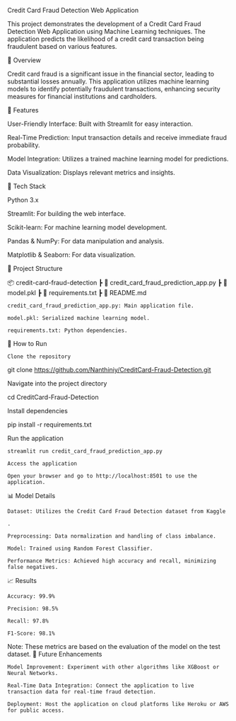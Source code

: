 Credit Card Fraud Detection Web Application

This project demonstrates the development of a Credit Card Fraud Detection Web Application using Machine Learning techniques. The application predicts the likelihood of a credit card transaction being fraudulent based on various features.

📘 Overview

Credit card fraud is a significant issue in the financial sector, leading to substantial losses annually. This application utilizes machine learning models to identify potentially fraudulent transactions, enhancing security measures for financial institutions and cardholders.

🚀 Features

User-Friendly Interface: Built with Streamlit for easy interaction.

Real-Time Prediction: Input transaction details and receive immediate fraud probability.

Model Integration: Utilizes a trained machine learning model for predictions.

Data Visualization: Displays relevant metrics and insights.

🧠 Tech Stack

Python 3.x

Streamlit: For building the web interface.

Scikit-learn: For machine learning model development.

Pandas & NumPy: For data manipulation and analysis.

Matplotlib & Seaborn: For data visualization.

📁 Project Structure

📦 credit-card-fraud-detection
 ┣ 📜 credit_card_fraud_prediction_app.py
 ┣ 📜 model.pkl
 ┣ 📜 requirements.txt
 ┣ 📜 README.md

    credit_card_fraud_prediction_app.py: Main application file.

    model.pkl: Serialized machine learning model.

    requirements.txt: Python dependencies.

🧩 How to Run

    Clone the repository

git clone https://github.com/Nanthiniy/CreditCard-Fraud-Detection.git

Navigate into the project directory

cd CreditCard-Fraud-Detection

Install dependencies

pip install -r requirements.txt

Run the application

    streamlit run credit_card_fraud_prediction_app.py

    Access the application

    Open your browser and go to http://localhost:8501 to use the application.

📊 Model Details

    Dataset: Utilizes the Credit Card Fraud Detection dataset from Kaggle

    .

    Preprocessing: Data normalization and handling of class imbalance.

    Model: Trained using Random Forest Classifier.

    Performance Metrics: Achieved high accuracy and recall, minimizing false negatives.

📈 Results

    Accuracy: 99.9%

    Precision: 98.5%

    Recall: 97.8%

    F1-Score: 98.1%

Note: These metrics are based on the evaluation of the model on the test dataset.
🧾 Future Enhancements

    Model Improvement: Experiment with other algorithms like XGBoost or Neural Networks.

    Real-Time Data Integration: Connect the application to live transaction data for real-time fraud detection.

    Deployment: Host the application on cloud platforms like Heroku or AWS for public access.

